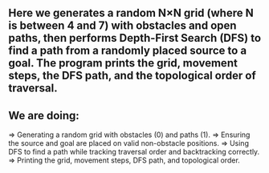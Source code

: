 ## Here we generates a random N×N grid (where N is between 4 and 7) with obstacles and open paths, then performs Depth-First Search (DFS) to find a path from a randomly placed source to a goal. The program prints the grid, movement steps, the DFS path, and the topological order of traversal.

## We are doing:

⇒ Generating a random grid with obstacles (0) and paths (1).
⇒ Ensuring the source and goal are placed on valid non-obstacle positions.
⇒ Using DFS to find a path while tracking traversal order and backtracking correctly.
⇒ Printing the grid, movement steps, DFS path, and topological order.
